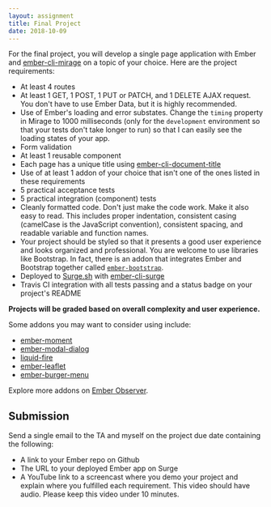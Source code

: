 ```yaml
---
layout: assignment
title: Final Project
date: 2018-10-09
---
```


For the final project, you will develop a single page application with Ember and [ember-cli-mirage](https://www.ember-cli-mirage.com/) on a topic of your choice. Here are the project requirements:

* At least 4 routes
* At least 1 GET, 1 POST, 1 PUT or PATCH, and 1 DELETE AJAX request. You don't have to use Ember Data, but it is highly recommended.
* Use of Ember's loading and error substates. Change the `timing` property in Mirage to 1000 milliseconds (only for the `development` environment so that your tests don't take longer to run) so that I can easily see the loading states of your app.
* Form validation
* At least 1 reusable component
* Each page has a unique title using [ember-cli-document-title](https://www.npmjs.com/package/ember-cli-document-title)
* Use of at least 1 addon of your choice that isn't one of the ones listed in these requirements
* 5 practical acceptance tests
* 5 practical integration (component) tests
* Cleanly formatted code. Don't just make the code work. Make it also easy to read. This includes proper indentation, consistent casing (camelCase is the JavaScript convention), consistent spacing, and readable variable and function names.
* Your project should be styled so that it presents a good user experience and looks organized and professional. You are welcome to use libraries like Bootstrap. In fact, there is an addon that integrates Ember and Bootstrap together called [`ember-bootstrap`](https://www.ember-bootstrap.com/).
* Deployed to [Surge.sh](https://surge.sh/) with [ember-cli-surge](https://www.npmjs.com/package/ember-cli-surge)
* Travis CI integration with all tests passing and a status badge on your project's README

__Projects will be graded based on overall complexity and user experience.__

Some addons you may want to consider using include:

* [ember-moment](https://github.com/stefanpenner/ember-moment)
* [ember-modal-dialog](https://github.com/yapplabs/ember-modal-dialog)
* [liquid-fire](https://github.com/ember-animation/liquid-fire)
* [ember-leaflet](https://github.com/miguelcobain/ember-leaflet)
* [ember-burger-menu](https://offirgolan.github.io/ember-burger-menu/)

Explore more addons on [Ember Observer](https://www.emberobserver.com/).

## Submission

Send a single email to the TA and myself on the project due date containing the following:

* A link to your Ember repo on Github
* The URL to your deployed Ember app on Surge
* A YouTube link to a screencast where you demo your project and explain where you fulfilled each requirement. This video should have audio. Please keep this video under 10 minutes.
